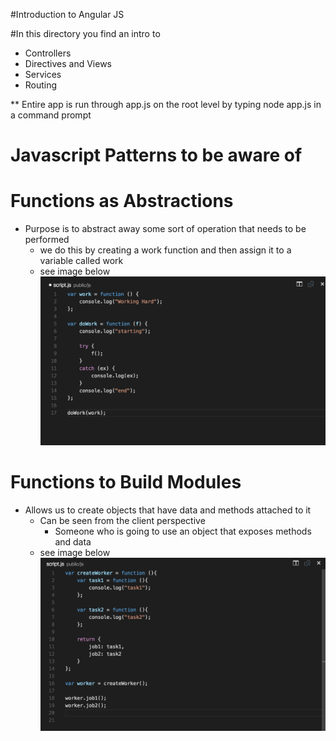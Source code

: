 #Introduction to Angular JS

#In this directory you find an intro to 
- Controllers
- Directives and Views 
- Services
- Routing

** Entire app is run through app.js on the root level by typing node app.js in a command prompt

# Javascript Patterns to be aware of

# Functions as Abstractions
- Purpose is to abstract away some sort of operation that needs to be performed
    - we do this by creating a work function and then assign it to a variable called work 
    - see image below 
    ![abstraction](public/img/functionsAsAbstractions.png)

# Functions to Build Modules
- Allows us to create objects that have data and methods attached to it
    - Can be seen from the client perspective
        - Someone who is going to use an object that exposes methods and data
    - see image below 
    ![abstraction](public/img/functionsAsModules.png)